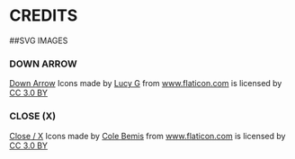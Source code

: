 # CREDITS

##SVG IMAGES

### DOWN ARROW

[Down Arrow](https://www.flaticon.com/free-icon/down-arrow_118738)
Icons made by <a href="https://www.flaticon.com/authors/lucy-g" title="Lucy G">Lucy G</a> from <a href="https://www.flaticon.com/" title="Flaticon">www.flaticon.com</a> is licensed by <a href="http://creativecommons.org/licenses/by/3.0/" title="Creative Commons BY 3.0" target="_blank">CC 3.0 BY</a>



### CLOSE (X)
[Close / X](https://www.flaticon.com/free-icon/close_463065#term=close&page=1&position=25)
Icons made by <a href="https://www.flaticon.com/authors/cole-bemis" title="Cole Bemis">Cole Bemis</a> from <a href="https://www.flaticon.com/"                 title="Flaticon">www.flaticon.com</a> is licensed by <a href="http://creativecommons.org/licenses/by/3.0/" title="Creative Commons BY 3.0" target="_blank">CC 3.0 BY</a>


